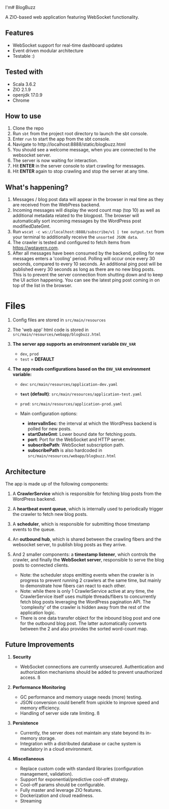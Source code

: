 I'm# BlogBuzz

A ZIO-based web application featuring WebSocket functionality.

## Features

- WebSocket support for real-time dashboard updates
- Event driven modular architecture
- Testable :)

## Tested with

- Scala 3.6.2
- ZIO 2.1.9
- openjdk 17.0.9
- Chrome

## How to use

1. Clone the repo
2. Run ```sbt``` from the project root directory to launch the sbt console.
3. Enter ```run``` to start the app from the sbt console.
4. Navigate to http://localhost:8888/static/blogbuzz.html
5. You should see a welcome message, when you are connected to the websocket server.
7. The server is now waiting for interaction.
8. Hit **ENTER** in the server console to start crawling for messages.
9. Hit **ENTER** again to stop crawling and stop the server at any time.

## What's happening?
1. Messages / blog post data will appear in the browser in real time as they are received from the WebPress backend.
2. Incoming messages will display the word count map (top 10) as well as additional metadata related to the blogpost. The browser will automatically sort incoming messages by the WordPress post modifiedDateGmt.
3. Run `wscat -c ws://localhost:8888/subscribe/v1 | tee output.txt` from your terminal to additionally receive the `unsorted JSON data`.
4. The crawler is tested and configured to fetch items from https://wptavern.com.
5. After all messages have been consumed by the backend, polling for new messages enters a 'cooling' period. Polling will occur once every 30 seconds, compared to every 10 seconds. An additional ping post will be published every 30 seconds as long as there are no new blog posts. This is to prevent the server connection from shutting down and to keep the UI action happening. You can see the latest ping post coming in on top of the list in the browser.

# Files

1. Config files are stored in `src/main/resources`
2. The 'web app' html code is stored in `src/main/resources/webapp/blogbuzz.html`
3. **The server app supports an environment variable `ENV_VAR`**
    * `dev`, `prod`
    * `test` = **DEFAULT**

4. **The app reads configurations based on the `ENV_VAR` environment variable:**
    - `dev`: `src/main/resources/application-dev.yaml`
    - **`test` (default)**: `src/main/resources/application-test.yaml`
    - `prod`: `src/main/resources/application-prod.yaml`
 
    - Main configuration options:
        - **intervalInSec**: the interval at which the WordPress backend is polled for new posts.
        - **startDateGmt**: Lower bound date for fetching posts.
        - **port**: Port for the WebSocket and HTTP server.
        - **subscribePath**: WebSocket subscription path. 
        - **subscribePath** is also hardcoded in `src/main/resources/webapp/blogbuzz.html`

## Architecture

The app is made up of the following components:
1. A **CrawlerService** which is responsible for fetching blog posts from the WordPress backend.
2. A **heartbeat event queue**, which is internally used to periodically trigger the crawler to fetch new blog posts.
3. A **scheduler**, which is responsible for submitting those timestamp events to the queue.
4. An **outbound hub**, which is shared between the crawling fibers and the websocket server, to publish blog posts as they arrive.
5. And 2 smaller components: a **timestamp listener**, which controls the crawler, and finally  the **WebSocket server**, responsible to serve the blog posts to connected clients. 

   - Note: the scheduler stops emitting events when the crawler is in progress to prevent running 2 crawlers at  the same time, but mainly to demonstrate how fibers can react to each other.
   - Note: while there is only 1 CrawlerService active at any time, the CrawlerService itself uses multiple threads/fibers to concurrently fetch blog posts leveraging the WordPress pagination API. The 'complexity' of the crawler is hidden away from the rest of the application logic.
   - There is one data transfer object for the inbound blog post and one for the outbound blog post. The latter  automatically converts between the 2 and also provides the sorted word-count map.

## Future Improvements

1. **Security**

    - WebSocket connections are currently unsecured. Authentication and authorization mechanisms should be added to prevent unauthorized access.
ß

2. **Performance Monitoring**

    - GC performance and memory usage needs (more) testing.
    - JSON conversion could benefit from upickle to improve speed and memory efficiency.
    - Handling of server side rate limiting.
ß
3. **Persistence**

    * Currently, the server does not maintain any state beyond its in-memory storage.
    * Integration with a distributed database or cache system is mandatory in a cloud environment.

4. **Miscellaneous**    

    * Replace custom code with standard libraries (configuration management, validation).
    * Support for exponential/predictive cool-off strategy.
    * Cool-off params should be configurable.
    * Fully master and leverage ZIO features.
    * Dockerization and cloud readiness.
    * Streaming 
